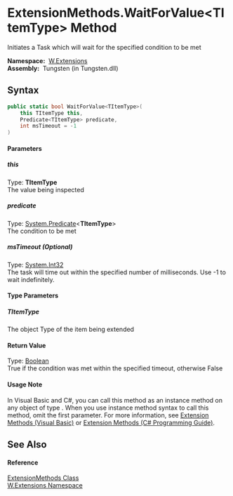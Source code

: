 ExtensionMethods.WaitForValue&lt;TItemType> Method
==================================================
   Initiates a Task which will wait for the specified condition to be met

  **Namespace:**  [W.Extensions][1]  
  **Assembly:**  Tungsten (in Tungsten.dll)

Syntax
------

```csharp
public static bool WaitForValue<TItemType>(
	this TItemType this,
	Predicate<TItemType> predicate,
	int msTimeout = -1
)

```

#### Parameters

##### *this*
Type: **TItemType**  
The value being inspected

##### *predicate*
Type: [System.Predicate][2]&lt;**TItemType**>  
The condition to be met

##### *msTimeout* (Optional)
Type: [System.Int32][3]  
The task will time out within the specified number of milliseconds. Use -1 to wait indefinitely.

#### Type Parameters

##### *TItemType*
The object Type of the item being extended

#### Return Value
Type: [Boolean][4]  
True if the condition was met within the specified timeout, otherwise False
#### Usage Note
In Visual Basic and C#, you can call this method as an instance method on any object of type . When you use instance method syntax to call this method, omit the first parameter. For more information, see [Extension Methods (Visual Basic)][5] or [Extension Methods (C# Programming Guide)][6].

See Also
--------

#### Reference
[ExtensionMethods Class][7]  
[W.Extensions Namespace][1]  

[1]: ../README.md
[2]: http://msdn.microsoft.com/en-us/library/bfcke1bz
[3]: http://msdn.microsoft.com/en-us/library/td2s409d
[4]: http://msdn.microsoft.com/en-us/library/a28wyd50
[5]: http://msdn.microsoft.com/en-us/library/bb384936.aspx
[6]: http://msdn.microsoft.com/en-us/library/bb383977.aspx
[7]: README.md